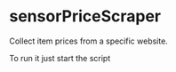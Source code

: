 # sensorPriceScraper
Collect item prices from a specific website.

To run it just start the script

<python sensorPriceScraper.py>
